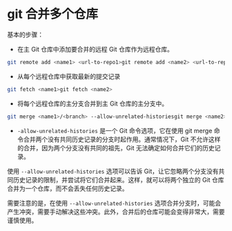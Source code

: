 # git 合并多个仓库

基本的步骤：

- 在主 Git 仓库中添加要合并的远程 Git 仓库作为远程仓库。

```bash
git remote add <name1> <url-to-repo1>git remote add <name2> <url-to-repo2>
```

- 从每个远程仓库中获取最新的提交记录

```bash
git fetch <name1>git fetch <name2>
```

- 将每个远程仓库的主分支合并到主 Git 仓库的主分支中。

```bash
git merge <name1>/<branch> --allow-unrelated-historiesgit merge <name2>/<branch> --allow-unrelated-histories
```

- `-allow-unrelated-histories` 是一个 Git 命令选项，它在使用 git merge 命令合并两个没有共同历史记录的分支时起作用。通常情况下，Git 不允许这样的合并，因为两个分支没有共同的祖先，Git 无法确定如何合并它们的历史记录。

使用 `--allow-unrelated-histories` 选项可以告诉 Git，让它忽略两个分支没有共同历史记录的限制，并尝试将它们合并起来。这样，就可以将两个独立的 Git 仓库合并为一个仓库，而不会丢失任何历史记录。

需要注意的是，在使用 `--allow-unrelated-histories` 选项合并分支时，可能会产生冲突，需要手动解决这些冲突。此外，合并后的仓库可能会变得非常大，需要谨慎使用。
